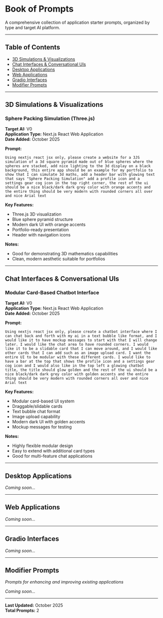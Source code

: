 # Book of Prompts

A comprehensive collection of application starter prompts, organized by type and target AI platform.

---

## Table of Contents

- [3D Simulations & Visualizations](#3d-simulations--visualizations)
- [Chat Interfaces & Conversational UIs](#chat-interfaces--conversational-uis)
- [Desktop Applications](#desktop-applications)
- [Web Applications](#web-applications)
- [Gradio Interfaces](#gradio-interfaces)
- [Modifier Prompts](#modifier-prompts)

---

## 3D Simulations & Visualizations

### Sphere Packing Simulation (Three.js)

**Target AI:** V0  
**Application Type:** Next.js React Web Application  
**Date Added:** October 2025

**Prompt:**
```
Using nextjs react jsx only, please create a website for a 3JS simulation of a 3d square pyramid made out of blue spheres where the spheres are stacked, add nice lighting to the 3d display on a black background, this entire app should be an example for my portfolio to show that I can simulate 3d maths, add a header bar with glowing text that says "Sphere Packing Simulation" add a profile icon and a settings gear cog icon in the top right corner, the rest of the ui should be a nice black/dark dark grey color with orange accents and the entire thing should be very modern with rounded corners all over and nice Arial text
```

**Key Features:**
- Three.js 3D visualization
- Blue sphere pyramid structure
- Modern dark UI with orange accents
- Portfolio-ready presentation
- Header with navigation icons

**Notes:**
- Good for demonstrating 3D mathematics capabilities
- Clean, modern aesthetic suitable for portfolios

---

## Chat Interfaces & Conversational UIs

### Modular Card-Based Chatbot Interface

**Target AI:** V0  
**Application Type:** Next.js React Web Application  
**Date Added:** October 2025

**Prompt:**
```
Using nextjs react jsx only, please create a chatbot interface where I can chat back and forth with my ai in a text bubble like format, and I would like it to have mockup messages to start with that I will change later. I would like the chat area to have rounded corners. I would like it to be a slidable card that I can move around, and I would like other cards that I can add such as an image upload card. I want the entire UI to be modular with these different cards. I would like to have a bar at the top that shows the profile icon and a settings gear cog icon and I would also like in the top left a glowing chatbot title, the title should glow golden and the rest of the ui should be a nice black/dark dark grey color with golden accents and the entire thing should be very modern with rounded corners all over and nice Arial text
```

**Key Features:**
- Modular card-based UI system
- Draggable/slidable cards
- Text bubble chat format
- Image upload capability
- Modern dark UI with golden accents
- Mockup messages for testing

**Notes:**
- Highly flexible modular design
- Easy to extend with additional card types
- Good for multi-feature chat applications

---

## Desktop Applications

*Coming soon...*

---

## Web Applications

*Coming soon...*

---

## Gradio Interfaces

*Coming soon...*

---

## Modifier Prompts

*Prompts for enhancing and improving existing applications*

*Coming soon...*

---

**Last Updated:** October 2025  
**Total Prompts:** 2